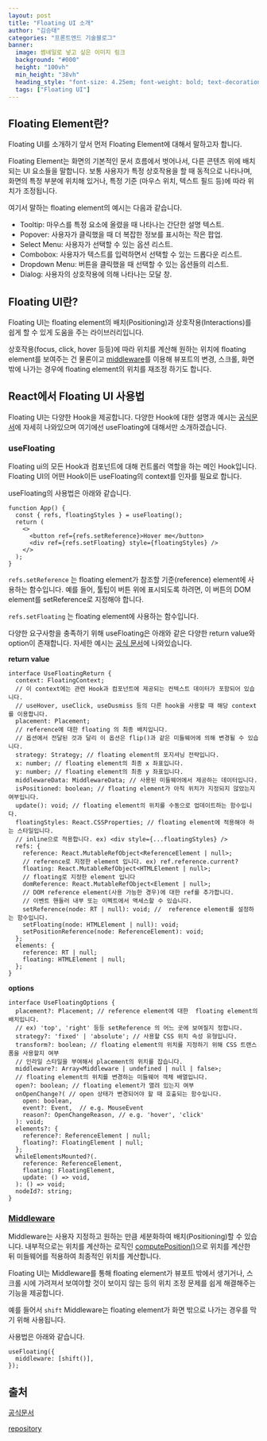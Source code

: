 ```yaml
---
layout: post
title: "Floating UI 소개"
author: "김승태"
categories: "프론트엔드 기술블로그"
banner:
  image: 썸네일로 넣고 싶은 이미지 링크
  background: "#000"
  height: "100vh"
  min_height: "38vh"
  heading_style: "font-size: 4.25em; font-weight: bold; text-decoration: underline"
  tags: ["Floating UI"]
---
```


## Floating Element란?

Floating UI를 소개하기 앞서 먼저 Floating Element에 대해서 말하고자 합니다.

Floating Element는 화면의 기본적인 문서 흐름에서 벗어나서, 다른 콘텐츠 위에 배치되는 UI 요소들을 말합니다. 보통 사용자가 특정 상호작용을 할 때 동적으로 나타나며, 화면의 특정 부분에 위치해 있거나, 특정 기준 (마우스 위치, 텍스트 필드 등)에 따라 위치가 조정됩니다.

여기서 말하는 floating element의 예시는 다음과 같습니다.

- Tooltip: 마우스를 특정 요소에 올렸을 때 나타나는 간단한 설명 텍스트.
- Popover: 사용자가 클릭했을 때 더 복잡한 정보를 표시하는 작은 팝업.
- Select Menu: 사용자가 선택할 수 있는 옵션 리스트.
- Combobox: 사용자가 텍스트를 입력하면서 선택할 수 있는 드롭다운 리스트.
- Dropdown Menu: 버튼을 클릭했을 때 선택할 수 있는 옵션들의 리스트.
- Dialog: 사용자의 상호작용에 의해 나타나는 모달 창.

## Floating UI란?

Floating UI는 floating element의 배치(Positioning)과 상호작용(Interactions)를 쉽게 할 수 있게 도움을 주는 라이브러리입니다.

상호작용(focus, click, hover 등등)에 따라 위치를 계산해 원하는 위치에 floating element를 보여주는 건 물론이고 [middleware](https://floating-ui.com/docs/middleware)를 이용해 뷰포트의 변경, 스크롤, 화면 밖에 나가는 경우에 floating element의 위치를 재조정 하기도 합니다.

## React에서 Floating UI 사용법

Floating UI는 다양한 Hook을 제공합니다. 다양한 Hook에 대한 설명과 예시는 [공식문서](https://floating-ui.com/docs/react)에 자세히 나와있으며 여기에선 useFloating에 대해서만 소개하겠습니다.

### useFloating

Floating ui의 모든 Hook과 컴포넌트에 대해 컨트롤러 역할을 하는 메인 Hook입니다. Floating UI의 어떤 Hook이든 useFloating의 context를 인자를 필요로 합니다.

useFloating의 사용법은 아래와 같습니다.

```tsx
function App() {
  const { refs, floatingStyles } = useFloating();
  return (
    <>
      <button ref={refs.setReference}>Hover me</button>
      <div ref={refs.setFloating} style={floatingStyles} />
    </>
  );
}
```

`refs.setReference` 는 floating element가 참조할 기준(reference) element에 사용하는 함수입니다. 예를 들어, 툴팁이 버튼 위에 표시되도록 하려면, 이 버튼의 DOM element를 setReference로 지정해야 합니다.

`refs.setFloating` 는 floating element에 사용하는 함수입니다.

다양한 요구사항을 충족하기 위해 useFloating은 아래와 같은 다양한 return value와 option이 존재합니다. 자세한 예시는 [공식 문서](https://floating-ui.com/docs/useFloating)에 나와있습니다.

**return value**

```tsx
interface UseFloatingReturn {
  context: FloatingContext;
  // 이 context에는 관련 Hook과 컴포넌트에 제공되는 컨텍스트 데이터가 포함되어 있습니다.
  // useHover, useClick, useDusmiss 등의 다른 hook을 사용할 때 해당 context를 이용합니다.
  placement: Placement;
  // reference에 대한 floating 의 최종 배치입니다.
  // 옵션에서 전달된 것과 달리 이 옵션은 flip()과 같은 미들웨어에 의해 변경될 수 있습니다.
  strategy: Strategy; // floating element의 포지셔닝 전략입니다.
  x: number; // floating element의 최종 x 좌표입니다.
  y: number; // floating element의 최종 y 좌표입니다.
  middlewareData: MiddlewareData; // 사용된 미들웨어에서 제공하는 데이터입니다.
  isPositioned: boolean; // floating element가 아직 위치가 지정되지 않았는지 여부입니다.
  update(): void; // floating element의 위치를 수동으로 업데이트하는 함수입니다.
  floatingStyles: React.CSSProperties; // floating element에 적용해야 하는 스타일입니다.
  // inline으로 적용합니다. ex) <div style={...floatingStyles} />
  refs: {
    reference: React.MutableRefObject<ReferenceElement | null>;
    // reference로 지정한 element 입니다. ex) ref.reference.current?
    floating: React.MutableRefObject<HTMLElement | null>;
    // floating로 지정한 element 입니다
    domReference: React.MutableRefObject<Element | null>;
    // DOM reference element(사용 가능한 경우)에 대한 ref를 추가합니다.
    // 이벤트 핸들러 내부 또는 이펙트에서 액세스할 수 있습니다.
    setReference(node: RT | null): void; //  reference element를 설정하는 함수입니다.
    setFloating(node: HTMLElement | null): void;
    setPositionReference(node: ReferenceElement): void;
  };
  elements: {
    reference: RT | null;
    floating: HTMLElement | null;
  };
}
```

**options**

```tsx
interface UseFloatingOptions {
  placement?: Placement; // reference element에 대한  floating element의 배치입니다.
  // ex) 'top', 'right' 등등 setReference 의 어느 곳에 보여질지 정합니다.
  strategy?: 'fixed' | 'absolute'; // 사용할 CSS 위치 속성 유형입니다.
  transform?: boolean; // floating element의 위치를 지정하기 위해 CSS 트랜스폼을 사용할지 여부
  // 인라일 스타일을 부여해서 placement의 위치를 잡습니다.
  middleware?: Array<Middleware | undefined | null | false>;
  // floating element의 위치를 변경하는 미들웨어 객체 배열입니다.
  open?: boolean; // floating element가 열려 있는지 여부
  onOpenChange?( // open 상태가 변경되어야 할 때 호출되는 함수입니다.
    open: boolean,
    event?: Event,  // e.g. MouseEvent
    reason?: OpenChangeReason, // e.g. 'hover', 'click'
  ): void;
  elements?: {
    reference?: ReferenceElement | null;
    floating?: FloatingElement | null;
  };
  whileElementsMounted?(.
    reference: ReferenceElement,
    floating: FloatingElement,
    update: () => void,
  ): () => void;
  nodeId?: string;
}
```

### [Middleware](https://floating-ui.com/docs/middleware)

Middleware는 사용자 지정하고 원하는 만큼 세분화하여 배치(Positioning)할 수 있습니다. 내부적으로는 위치를 계산하는 로직인 [computePosition()](https://github.com/floating-ui/floating-ui/blob/master/packages/core/src/computePosition.ts)으로 위치를 계산한 뒤 미들웨어를 적용하여 최종적인 위치를 계산합니다.

Floating UI는 Middleware를 통해 floating element가 뷰포트 밖에서 생기거나, 스크롤 시에 가려져서 보여야할 것이 보이지 않는 등의 위치 조정 문제를 쉽게 해결해주는 기능을 제공합니다.

예를 들어서 `shift` Middleware는 floating element가 화면 밖으로 나가는 경우를 막기 위해 사용됩니다.

사용법은 아래와 같습니다.

```tsx
useFloating({
  middleware: [shift()],
});
```

## 출처

[공식문서](https://floating-ui.com/)

[repository](https://github.com/floating-ui/floating-ui/tree/master)
